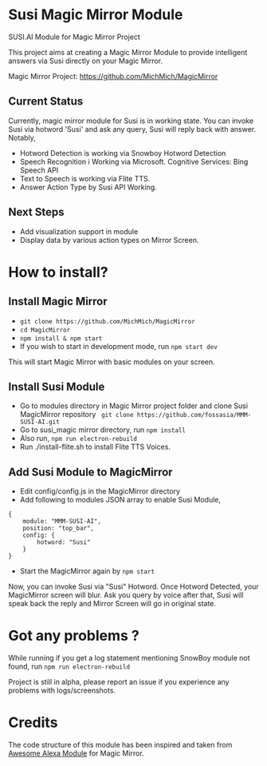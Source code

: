 # Susi Magic Mirror Module

SUSI.AI Module for Magic Mirror Project

This project aims at creating a Magic Mirror Module to provide intelligent answers via Susi directly on your Magic Mirror.

Magic Mirror Project: https://github.com/MichMich/MagicMirror

## Current Status

Currently, magic mirror module for Susi is in working state. You can invoke Susi via hotword 'Susi' and ask any query,
Susi will reply back with answer. Notably,

- Hotword Detection is working via Snowboy Hotword Detection
- Speech Recognition i Working via Microsoft. Cognitive Services: Bing Speech API
- Text to Speech is working via Flite TTS.
- Answer Action Type by Susi API Working.

## Next Steps

- Add visualization support in module
- Display data by various action types on Mirror Screen.

# How to install?

## Install Magic Mirror
- ```git clone https://github.com/MichMich/MagicMirror ```
- ```cd MagicMirror```
- ```npm install & npm start```
- If you wish to start in development mode, run ```npm start dev```

This will start Magic Mirror with basic modules on your screen.

## Install Susi Module
- Go to modules directory in Magic Mirror project folder and clone Susi MagicMirror repository
``` git clone https://github.com/fossasia/MMM-SUSI-AI.git```
- Go to susi_magic mirror directory, run ```npm install```
- Also run, ```npm run electron-rebuild```
- Run ./install-flite.sh to install Flite TTS Voices.

## Add Susi Module to MagicMirror
- Edit config/config.js in the MagicMirror directory
- Add following to modules JSON array to enable Susi Module,
```
{
	module: "MMM-SUSI-AI",
	position: "top_bar",
	config: {
	    hotword: "Susi"
	}
}
```
- Start the MagicMirror again by ```npm start```

Now, you can invoke Susi via "Susi" Hotword. Once Hotword Detected, your MagicMirror screen will blur.
Ask you query by voice after that, Susi will speak back the reply and Mirror Screen will go in original state.

# Got any problems ?

While running if you get a log statement mentioning SnowBoy module not found, run
```npm run electron-rebuild```

Project is still in alpha, please report an issue if you experience any problems with logs/screenshots.



# Credits

The code structure of this module has been inspired and taken from [Awesome Alexa Module](https://github.com/dolanmiu/MMM-awesome-alexa) for Magic Mirror.


